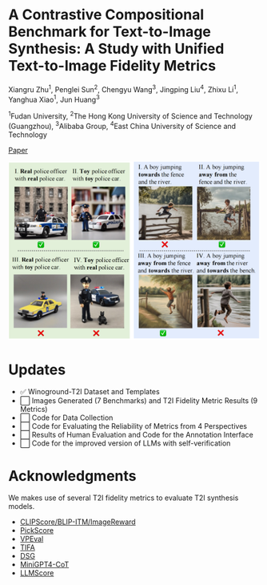 # A Contrastive Compositional Benchmark for Text-to-Image Synthesis: A Study with Unified Text-to-Image Fidelity Metrics

Xiangru Zhu<sup>1</sup>, Penglei Sun<sup>2</sup>, Chengyu Wang<sup>3</sup>, Jingping Liu<sup>4</sup>, Zhixu Li<sup>1</sup>, Yanghua Xiao<sup>1</sup>, Jun Huang<sup>3</sup>

<sup>1</sup>Fudan University, <sup>2</sup>The Hong Kong University of Science and Technology (Guangzhou),
<sup>3</sup>Alibaba Group, <sup>4</sup>East China University of Science and Technology

[Paper](https://arxiv.org/abs/2312.02338)

![Failed cases on Stable Diffusion XL 1.0](https://github.com/zhuxiangru/Winoground-T2I/blob/main/figures/figure1.png)

<!-- ![The pipeline of data collection, quality control and labeling](https://github.com/zhuxiangru/Winoground-T2I/blob/main/figures/figure2.png) -->

<!-- ![Statistics of categories](https://github.com/zhuxiangru/Winoground-T2I/blob/main/figures/figure3.png) -->


# Updates

- ✅ Winoground-T2I Dataset and Templates
- ⬜ Images Generated (7 Benchmarks) and T2I Fidelity Metric Results (9 Metrics)
- ⬜ Code for Data Collection
- ⬜ Code for Evaluating the Reliability of Metrics from 4 Perspectives
- ⬜ Results of Human Evaluation and Code for the Annotation Interface
- ⬜ Code for the improved version of LLMs with self-verification 

# Acknowledgments

We makes use of several T2I fidelity metrics to evaluate T2I synthesis models. 

- [CLIPScore/BLIP-ITM/ImageReward](https://github.com/THUDM/ImageReward)
- [PickScore](https://github.com/yuvalkirstain/PickScore)
- [VPEval](https://github.com/aszala/VPEval)
- [TIFA](https://github.com/Yushi-Hu/tifa)
- [DSG](https://github.com/j-min/DSG)
- [MiniGPT4-CoT](https://github.com/Karine-Huang/T2I-CompBench)
- [LLMScore](https://github.com/YujieLu10/LLMScore)

